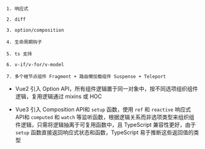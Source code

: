 ```
1. 响应式

2. diff

3. option/composition

4. 生命周期钩子

5. ts 支持

6. v-if/v-for/v-model

7. 多个根节点组件 Fragment + 路由懒加载组件 Suspense + Teleport
```

- Vue2 引入 Option API，所有组件逻辑置于同一对象中，按不同选项组织组件逻辑，复用逻辑通过 mixins 或 HOC 
* Vue3 引入 Composition API和 `setup` 函数，使用 `ref` 和 `reactive` 响应式 API和 `computed` 和 `watch` 等监听函数，根据逻辑关系而非选项类型来组织组件逻辑，只需将逻辑抽离于可复用函数中，且 TypeScript 兼容性更好，由于 `setup` 函数直接返回响应式状态和函数，TypeScript 易于推断这些返回值的类型